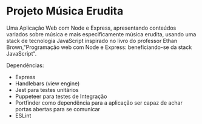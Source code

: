 # Projeto Música Erudita

Uma Aplicação Web com Node e Express, apresentando conteúdos variados sobre música e mais especificamente música erudita, usando uma stack de tecnologia JavaScript inspirado no livro do professor Ethan Brown,"Programação web com Node e Express: beneficiando-se da stack JavaScript".

Dependências:

- Express
- Handlebars (view engine)
- Jest para testes unitários
- Puppeteer para testes de Integração
- Portfinder como dependência para a aplicação ser capaz de achar portas abertas para se comunicar
- ESLint
